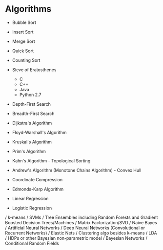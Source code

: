 # Algorithms

- Bubble Sort

- Insert Sort

- Merge Sort

- Quick Sort

- Counting Sort

- Sieve of Eratosthenes
  - C
  - C++
  - Java
  - Python 2.7
  
- Depth-First Search

- Breadth-First Search

- Dijkstra's Algorithm

- Floyd-Warshall's Algorithm

- Kruskal's Algorithm

- Prim's Algorithm

- Kahn's Algorithm - Topological Sorting

- Andrew's Algorithm (Monotone Chains Algorithm) - Convex Hull

- Coordinate Compression

- Edmonds-Karp Algorithm

- Linear Regression

- Logistic Regression


/ k-means / SVMs / Tree Ensembles including Random Forests and Gradient Boosted Decision Trees/Machines / Matrix Factorization/SVD / Naive Bayes / Artificial Neural Networks / Deep Neural Networks (Convolutional or Recurrent Networks) / Elastic Nets / Clustering algo besides k-means / LDA / HDPs or other Bayesian non-parametric model / Bayesian Networks / Conditional Random Fields

